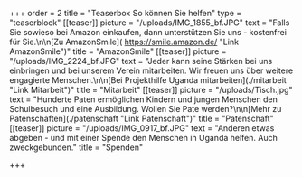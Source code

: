+++
order = 2
title = "Teaserbox So können Sie helfen"
type = "teaserblock"
[[teaser]]
picture = "/uploads/IMG_1855_bf.JPG"
text = "Falls Sie sowieso bei Amazon einkaufen, dann unterstützen Sie uns - kostenfrei für Sie.\n\n[Zu AmazonSmile]( https://smile.amazon.de/ \"Link AmazonSmile\")"
title = "AmazonSmile"
[[teaser]]
picture = "/uploads/IMG_2224_bf.JPG"
text = "Jeder kann seine Stärken bei uns einbringen und bei unserem Verein mitarbeiten. Wir freuen uns über weitere engagierte Menschen.\n\n[Bei Projekthilfe Uganda mitarbeiten](./mitarbeit \"Link Mitarbeit\")"
title = "Mitarbeit"
[[teaser]]
picture = "/uploads/Tisch.jpg"
text = "Hunderte Paten ermöglichen Kindern und jungen Menschen den Schulbesuch und eine Ausbildung. Wollen Sie Pate werden?\n\n[Mehr zu Patenschaften](./patenschaft \"Link Patenschaft\")"
title = "Patenschaft"
[[teaser]]
picture = "/uploads/IMG_0917_bf.JPG"
text = "Anderen etwas abgeben - und mit einer Spende den Menschen in Uganda helfen. Auch zweckgebunden."
title = "Spenden"

+++

